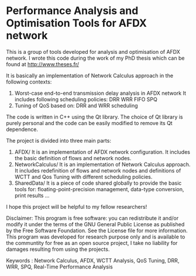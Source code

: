 # Performance Analysis and Optimisation Tools for AFDX network

This is a group of tools developed for analysis and optimisation of AFDX network.
I wrote this code during the work of my PhD thesis which can be found at http://www.theses.fr/

It is basically an implementation of Network Calculus approach in the following contexts:

1) Worst-case end-to-end transmission delay analysis in AFDX network
    It includes following scheduling policies:
        DRR
        WRR
        FIFO
        SPQ
2) Tuning of QoS based on: 
        DRR and WRR scheduling

The code is written in C++ using the Qt library. The choice of Qt library is purely personal and the code can be easily modified to remove its Qt dependence.

The project is divided into three main parts:
1) AFDX/
    It is an implementation of AFDX network configuration. It includes the basic definition of flows and network nodes.
2) NetworkCalculus/
    It is an implementation of Network Calculus approach. It includes redefinition of flows and network nodes and definitions of WCTT and Qos Tuning with different scheduling policies.
3) SharedData/
    It is a piece of code shared globally to provide the basic tools for: floating-point-precision management, data-type conversion, print results ...

I hope this project will be helpful to my fellow researchers!

Disclaimer: This program is free software: you can redistribute it and/or modify it under the terms of the GNU General Public License as published by the Free Software Foundation. See the License file for more information. This program was developed for research purpose only and is available to the communtity for free as an open source project, I take no liability for damages resulting from using the projects.

Keywords : Network Calculus, AFDX, WCTT Analysis, QoS Tuning, DRR, WRR, SPQ, Real-Time Performance Analysis